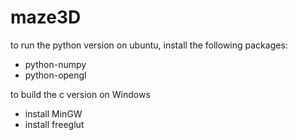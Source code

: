 maze3D
======

to run the python version on ubuntu, install the following packages:

* python-numpy
* python-opengl

to build the c version on Windows
* install MinGW
* install freeglut
